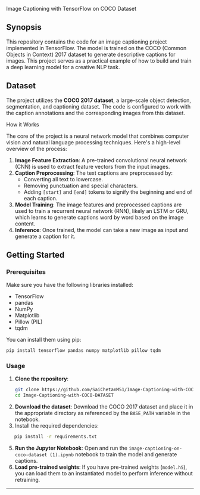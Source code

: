 Image Captioning with TensorFlow on COCO Dataset

## Synopsis

This repository contains the code for an image captioning project implemented in TensorFlow. The model is trained on the COCO (Common Objects in Context) 2017 dataset to generate descriptive captions for images. This project serves as a practical example of how to build and train a deep learning model for a creative NLP task.

## Dataset

The project utilizes the **COCO 2017 dataset**, a large-scale object detection, segmentation, and captioning dataset. The code is configured to work with the caption annotations and the corresponding images from this dataset.

How it Works

The core of the project is a neural network model that combines computer vision and natural language processing techniques. Here's a high-level overview of the process:

1.  **Image Feature Extraction**: A pre-trained convolutional neural network (CNN) is used to extract feature vectors from the input images.
2.  **Caption Preprocessing**: The text captions are preprocessed by:
      * Converting all text to lowercase.
      * Removing punctuation and special characters.
      * Adding `[start]` and `[end]` tokens to signify the beginning and end of each caption.
3.  **Model Training**: The image features and preprocessed captions are used to train a recurrent neural network (RNN), likely an LSTM or GRU, which learns to generate captions word by word based on the image content.
4.  **Inference**: Once trained, the model can take a new image as input and generate a caption for it.

##  Getting Started

### Prerequisites

Make sure you have the following libraries installed:

  * TensorFlow
  * pandas
  * NumPy
  * Matplotlib
  * Pillow (PIL)
  * tqdm

You can install them using pip:

```bash
pip install tensorflow pandas numpy matplotlib pillow tqdm
```

### Usage

1.  **Clone the repository**:
    ```bash
    git clone https://github.com/SaiChetanM51/Image-Captioning-with-COCO-DATASET.git
    cd Image-Captioning-with-COCO-DATASET
    ```
2.  **Download the dataset**:
    Download the COCO 2017 dataset and place it in the appropriate directory as referenced by the `BASE_PATH` variable in the notebook.
3.  Install the required dependencies:
  ```bash
     pip install -r requirements.txt
  ```
5.  **Run the Jupyter Notebook**:
    Open and run the `image-captioning-on-coco-dataset (1).ipynb` notebook to train the model and generate captions.
6.  **Load pre-trained weights**:
    If you have pre-trained weights (`model.h5`), you can load them to an instantiated model to perform inference without retraining.

-----
